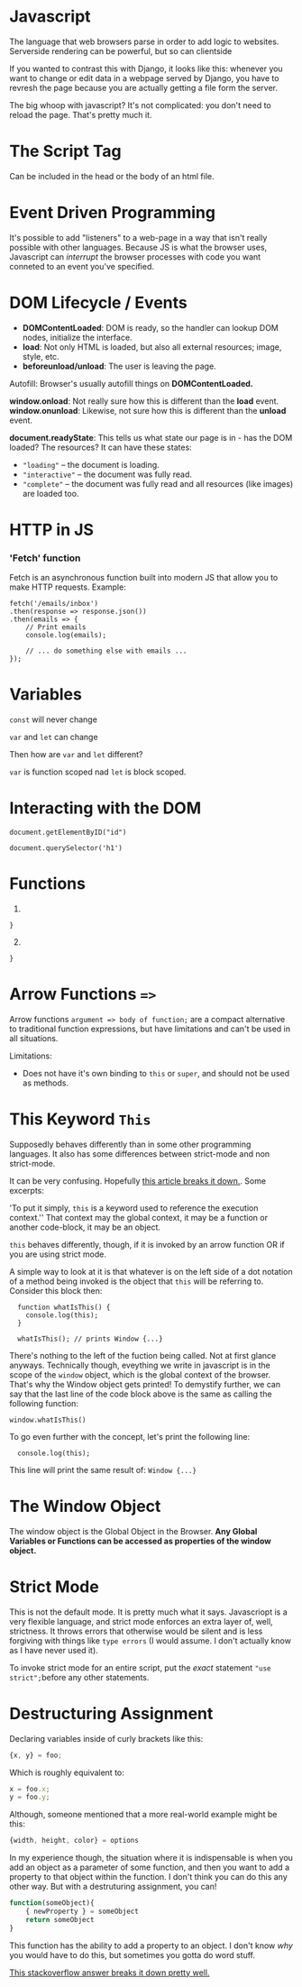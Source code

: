 # Javascript

The language that web browsers parse in order to add logic to websites. Serverside rendering can be powerful, but so can clientside

If you wanted to contrast this with Django, it looks like this: whenever you want to change or edit data in a webpage served by Django, you have to revresh the page because you are actually getting a file form the server.

The big whoop with javascript? It's not complicated: you don't need to reload the page. That's pretty much it.

# The Script Tag
Can be included in the head or the body of an html file.

# Event Driven Programming
It's possible to add "listeners" to a web-page in a way that isn't really possible with other languages. Because JS is what the browser uses, Javascript can *interrupt* the browser processes with code you want conneted to an event you've specified.

# DOM Lifecycle / Events
- **DOMContentLoaded**:  DOM is ready, so the handler can lookup DOM nodes, initialize the interface.
- **load**: Not only HTML is loaded, but also all external resources; image, style, etc.
- **beforeunload/unload**: The user is leaving the page.

Autofill: Browser's usually autofill things on **DOMContentLoaded.**

**window.onload**: Not really sure how this is different than the **load** event.
**window.onunload**: Likewise, not sure how this is different than the **unload** event.

**document.readyState**: This tells us what state our page is in -  has the DOM loaded? The resources? It can have these states:

-   `"loading"` – the document is loading.
-   `"interactive"` – the document was fully read.
-   `"complete"` – the document was fully read and all resources (like images) are loaded too.

# HTTP in JS
### 'Fetch' function
Fetch is an asynchronous function built into modern JS that allow you to make HTTP requests. Example:

```
fetch('/emails/inbox')
.then(response => response.json())
.then(emails => {
    // Print emails
    console.log(emails);

    // ... do something else with emails ...
});
```

# Variables
`const`
will never change


`var` and `let`
can change

Then how are `var` and `let` different?

`var` is function scoped nad `let` is block scoped.

# Interacting with the DOM
`document.getElementByID("id")`

`document.querySelector('h1')`

# Functions
1) 
```var func = function(){
}
```
2) 
```function func(){
}
```


# Arrow Functions `=>`
Arrow functions `argument => body of function;` are a compact alternative to traditional function expressions, but have limitations and can't be used in all situations.

Limitations:
- Does not have it's own binding to `this` or `super`, and should not be used as methods.

# This Keyword `This` 
Supposedly behaves differently than in some other programming languages. It also has some differences between strict-mode and non strict-mode.

It can be very confusing. Hopefully [this article breaks it down.](https://dev.to/chuckchoiboi/is-this-really-that-complicated-in-javascript-4o3h). Some excerpts:

'To put it simply, `this` is a keyword used to reference the execution context.'' That context may the global context, it may be a function or another code-block, it may be an object.

`this` behaves differently, though, if it is invoked by an arrow function OR if you are using strict mode.

A simple way to look at it is that whatever is on the left side of a dot notation of a method being invoked is the object that `this` will be referring to. Consider this block then:

```
  function whatIsThis() {
    console.log(this);
  }

  whatIsThis(); // prints Window {...}
```

There's nothing to the left of the fuction being called. Not at first glance anyways. Technically though, eveything we write in javascript is in the scope of the `window` object, which is the global context of the browser. That's why the Window object gets printed! To demystify further, we can say that the last line of the code block above is the same as calling the following function:

`window.whatIsThis()`

To go even further with the concept, let's print the following line:

```
  console.log(this); 
```

This line will print the same result of: `Window {...}`

# The Window Object
The window object is the Global Object in the Browser. **Any Global Variables or Functions can be accessed as properties of the window object.**

# Strict Mode
This is not the default mode. It is pretty much what it says. Javascriopt is a very flexible language, and strict mode enforces an extra layer of, well, strictness. It throws errors that otherwise would be silent and is less forgiving with things like `type errors` (I would assume. I don't actually know as I have never used it).

To invoke strict mode for an entire script, put the _exact_ statement `"use strict";`before any other statements.

# Destructuring Assignment
Declaring variables inside of curly brackets like this:

```javascript
{x, y} = foo;
```

Which is roughly equivalent to:

```javascript
x = foo.x;
y = foo.y;
```

Although, someone mentioned that a more real-world example might be this:
```javascript
{width, height, color} = options
```

In my experience though, the situation where it is indispensable is when you add an object as a parameter of some function, and then you want to add a property to that object within the function. I don't think you can do this any other way. But with a destruturing assignment, you can!

```javascript
function(someObject){
	{ newProperty } = someObject
	return someObject
}
```

This function has the ability to add a property to an object. I don't know *why* you would have to do this, but sometimes you gotta do word stuff.

[This stackoverflow answer breaks it down pretty well.](https://stackoverflow.com/questions/25187903/what-do-curly-braces-around-javascript-variable-name-mean)


